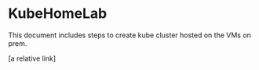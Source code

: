 # KubeHomeLab
This document includes steps to create kube cluster hosted on the VMs on prem.

[a relative link] 


